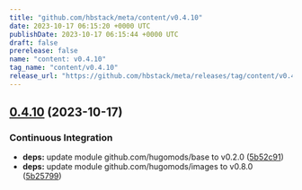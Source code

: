 ```yaml
---
title: "github.com/hbstack/meta/content/v0.4.10"
date: 2023-10-17 06:15:20 +0000 UTC
publishDate: 2023-10-17 06:15:44 +0000 UTC
draft: false
prerelease: false
name: "content: v0.4.10"
tag_name: "content/v0.4.10"
release_url: "https://github.com/hbstack/meta/releases/tag/content/v0.4.10"
---
```


## [0.4.10](https://github.com/hbstack/meta/compare/content/v0.4.9...content/v0.4.10) (2023-10-17)


### Continuous Integration

* **deps:** update module github.com/hugomods/base to v0.2.0 ([5b52c91](https://github.com/hbstack/meta/commit/5b52c918abcdb6716b351096e94b45ac97fb1dc7))
* **deps:** update module github.com/hugomods/images to v0.8.0 ([5b25799](https://github.com/hbstack/meta/commit/5b25799af224e098895c943300089633ccb1325f))
